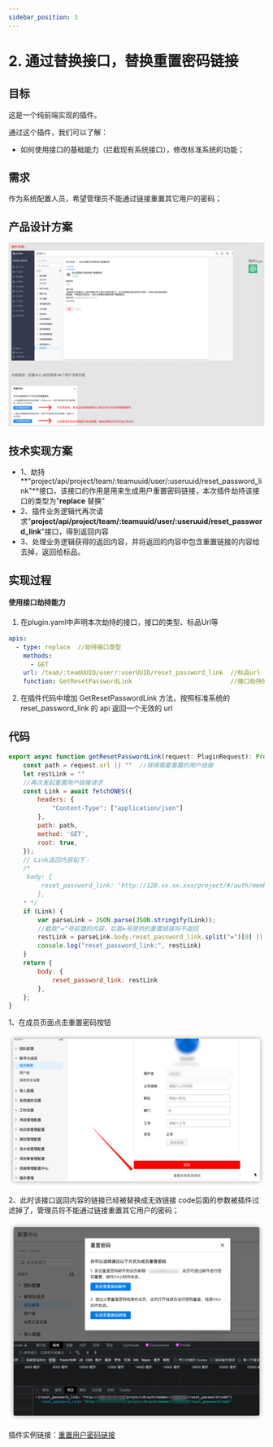 ```yaml
---
sidebar_position: 3
---
```

# 2. 通过替换接口，替换重置密码链接
## 目标
这是一个纯前端实现的插件。

通过这个插件，我们可以了解：

* 如何使用接口的基础能力（拦截现有系统接口），修改标准系统的功能；

## 需求
作为系统配置人员，希望管理员不能通过链接重置其它用户的密码；

## 产品设计方案
![image](password1.jpg)



## 技术实现方案
* 1、劫持 **"project/api/project/team/:teamuuid/user/:useruuid/reset\_password\_link"**接口，该接口的作用是用来生成用户重置密码链接，本次插件劫持该接口的类型为"**replace** 替换"
* 2、插件业务逻辑代再次请求"**project/api/project/team/:teamuuid/user/:useruuid/reset\_password\_link**"接口，得到返回内容
* 3、处理业务逻辑获得的返回内容，并将返回的内容中包含重置链接的内容给去掉，返回给标品。

## 实现过程
#### 使用接口劫持能力
1. 在plugin.yaml中声明本次劫持的接口，接口的类型、标品Url等

```yaml
apis:
  - type: replace  //劫持接口类型
    methods:
      - GET
    url: /team/:teamUUID/user/:userUUID/reset_password_link  //标品url
    function: GetResetPasswordLink                           //接口劫持的处理函数
```
2. 在插件代码中增加 GetResetPasswordLink 方法，按照标准系统的 reset\_password\_link 的 api 返回一个无效的 url

## 代码
```javascript
export async function getResetPasswordLink(request: PluginRequest): Promise<PluginResponse> {
    const path = request.url || ""  //获得需要重置的用户链接
    let restLink = ""
    //再次发起重置用户链接请求
    const Link = await fetchONES({
        headers: {
            "Content-Type": ["application/json"]
        },
        path: path,
        method: 'GET',
        root: true,
    });
    // Link返回内容如下：
    /*
     body: {
         reset_password_link: 'http://120.xx.xx.xxx/project/#/auth/member/xxxxxxxx/reset_password?code=z0XsIWftH57eaLCX5Kn2GePbR9Lamp6v'
        },
    * */
    if (Link) {
        var parseLink = JSON.parse(JSON.stringify(Link));
        //截取"="号前面的内容，后面=号提供的重置链接将不返回
        restLink = parseLink.body.reset_password_link.split("=")[0] || ""
        console.log("reset_password_link:", restLink)
    }
    return {
        body: {
            reset_password_link: restLink
        },
    };
}
```
1、在成员页面点击重置密码按钮

![image](password2.jpg)



2、此时该接口返回内容的链接已经被替换成无效链接 code后面的参数被插件过滤掉了，管理员将不能通过链接重置其它用户的密码；

![image](password3.jpg)

插件实例链接：[重置用户密码链接](https://gitlab.partner.ones.ai/example/restpassword)